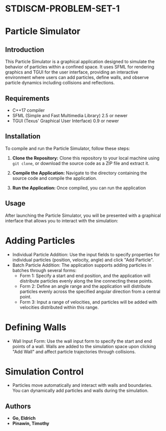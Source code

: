 # STDISCM-PROBLEM-SET-1
 
# Particle Simulator

## Introduction

This Particle Simulator is a graphical application designed to simulate the behavior of particles within a confined space. It uses SFML for rendering graphics and TGUI for the user interface, providing an interactive environment where users can add particles, define walls, and observe particle dynamics including collisions and reflections.

## Requirements

- C++17 compiler
- SFML (Simple and Fast Multimedia Library) 2.5 or newer
- TGUI (Texus' Graphical User Interface) 0.9 or newer

## Installation

To compile and run the Particle Simulator, follow these steps:

1. **Clone the Repository:** Clone this repository to your local machine using `git clone`, or download the source code as a ZIP file and extract it.

2. **Compile the Application:** Navigate to the directory containing the source code and compile the application.

3. **Run the Application:** Once compiled, you can run the application

## Usage

After launching the Particle Simulator, you will be presented with a graphical interface that allows you to interact with the simulation:


# Adding Particles
- Individual Particle Addition: Use the input fields to specify properties for individual particles (position, velocity, angle) and click "Add Particle".
- Batch Particle Addition: The application supports adding particles in batches through several forms:
  - Form 1: Specify a start and end position, and the application will distribute particles evenly along the line connecting these points.
  - Form 2: Define an angle range and the application will distribute particles evenly across the specified angular direction from a central point.
  - Form 3: Input a range of velocities, and particles will be added with velocities distributed within this range.

# Defining Walls
- Wall Input Form: Use the wall input form to specify the start and end points of a wall. Walls are added to the simulation space upon clicking "Add Wall" and affect particle trajectories through collisions.


# Simulation Control
- Particles move automatically and interact with walls and boundaries. You can dynamically add particles and walls during the simulation.

## Authors
* **Go, Eldrich**
* **Pinawin, Timothy**